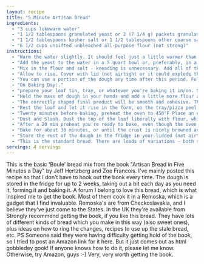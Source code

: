 ```yaml
---
layout: recipe
title: "5 Minute Artisan Bread"
ingredients:
  - "3 cups lukewarm water"
  - "1 1/2 tablespoons granulated yeast or 2 (7 1/4 g) packets granulated yeast"
  - "1 1/2 tablespoons kosher salt or 1 1/2 tablespoons other coarse salt"
  - "6 1/2 cups unsifted unbleached all-purpose flour (not strong)"
instructions:
  - "Warm the water slightly. It should feel just a little warmer than body temperature. Warm water will rise the dough to the right point for storage in about 2 hours. With cold water it will need 3-4 hours."
  - "Add the yeast to the water in a 5 quart bowl or, preferably, in a resealable, lidded (not airtight) plastic food container or food-grade bucket. Don't worry about getting it all to dissolve."
  - "Mix in the flour and salt - kneading is unnecessary. Add all of the flour at once, measuring it in with dry-ingredient measuring cups, by gently scooping up the flour, then sweeping the top level with a knife or spatula. Don't press down into the flour as you scoop or you'll throw off the measurement. Mix with a wooden spoon, a high-capacity food processor (14 cups or larger) fitted with the dough attachment, or a heavy duty stand mixer fitted with the dough hook until the mixture is uniform. If you're hand mixing and it becomes too difficult to incorporate all the flour with the spoon, you can reach into your mixing vessel with very wet hands and press the mixture together. Don't knead, it isn't necessary. You're finished when everything is uniformly moist, without dry patches. It takes a few minutes, and will yield a dough that is wet and loose enough to conform to the shape of its container."
  - "Allow to rise. Cover with lid (not airtight or it could explode the lid off). Allow the mixture to rise at room temperature until it begins to collapse (or at least flattens on the top), approx 2 hours, depending on room temperature, and initial water temperature Longer rising times, up to 5 hours, won't harm the result."
  - "You can use a portion of the dough any time after this period. Fully refrigerated dough is less sticky and easier to work with than dough at room temperature."
  - "On Baking Day:."
  - "prepare your loaf tin, tray, or whatever you're baking it in/on. Sprinkle the surface of your refrigerated dough with four. Pull up and cut of a grapefruit-size piece of dough (c 1 lb), using a serrated knife."
  - "Hold the mass of dough in your hands and add a little more flour as needed so it won't stick to your hands. Gently stretch the surface of the dough around to the bottom on all 4 sides, rotating the ball a quarter-turn as you go. Most of the dusting flour will fall off - that's fine, it isn't meant to be incorporated. The bottom of the loaf may appear to be a collection of bunched ends, but it will sort itself out during resting and baking."
  - "The correctly shaped final product will be smooth and cohesive. The entire process should take no more than 30 - 60 seconds."
  - "Rest the loaf and let it rise in the form, on the tray/pizza peel, for about 40 minutes Depending on the age of the dough, you may not see much rise during this period. That's fine, more rising will occur during baking."
  - "Twenty minutes before baking, preheat the oven to 450°F Place an empty broiler tray for holding water on any other shelf that won't interfere with the rising bread."
  - "Dust and Slash. Dust the top of the loaf liberally with flour, which will allow the slashing knife to pass without sticking. Slash a quarter inch deep cross, diagonal lines, or tic-tac-toe pattern on top using a serrated knife."
  - "After a 20 min preheat you're ready to bake, even though the oven thermometer won't be at full temperature yet. Put your loaf in the oven. Pour about 1 cup of hot water (from the tap) into the broiler tray and close the oven to trap the steam."
  - "Bake for about 30 minutes, or until the crust is nicely browned and firm to the touch."
  - "Store the rest of the dough in the fridge in your lidded (not airtight) container and use it over the next 14 days. The flavour and texture improves, becoming like sourdough. Even 24 hours of storage improves the flavour."
  - "This is the standard bread. There are loads of variations - both savory and sweet - in the book."
servings: 4 servings
---
```


This is the basic 'Boule' bread mix from the book "Artisan Bread in Five Minutes a Day" by Jeff Hertzberg and Zoe Francois. I've mainly posted this recipe so that I don't have to hook out the book every time. The dough is stored in the fridge for up to 2 weeks, taking out a bit each day as you need it, forming it and baking it. A forum I belong to love this bread, which is what inspired me to get the book. Most of them cook it in a Remoska, which is a gadget that I find invaluable. Remoska's are from Checkoslavakia, and I believe they've just come to the States. In the UK they're available from 
Strongly recommend getting the book, if you like this bread. They have lots of different kinds of bread which you make in this way (also sweet ones), plus ideas on how to ring the changes, recipes to use up the stale bread, etc. PS Someone said they were having difficulty getting hold of the book, so I tried to post an Amazon link for it here. But it just comes out as html gobbledey gook! If anyone knows how to do it, please let me know. Otherwise, try Amazon, guys :-) Very, very worth getting the book.


